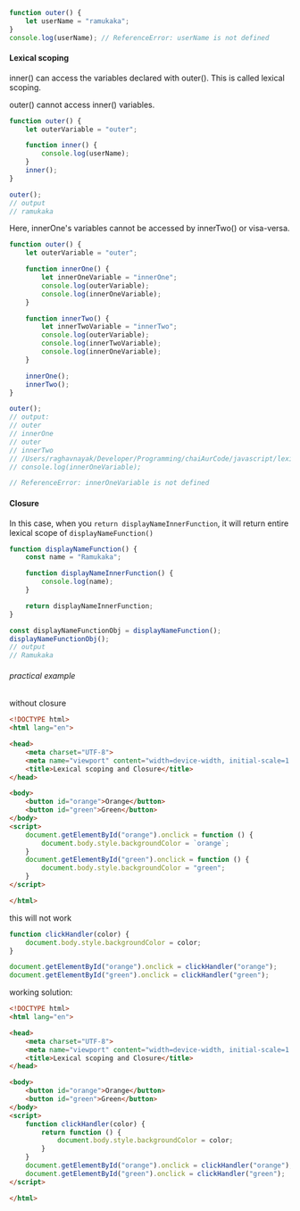 ```js
function outer() {
    let userName = "ramukaka";
}
console.log(userName); // ReferenceError: userName is not defined
```

#### Lexical scoping
inner() can access the variables declared with outer(). This is called lexical scoping.

outer() cannot access inner() variables.

```js
function outer() {
    let outerVariable = "outer";

    function inner() {
        console.log(userName);
    }
    inner();
}

outer();
// output
// ramukaka
```

Here, innerOne's variables cannot be accessed by innerTwo() or visa-versa.
```js
function outer() {
    let outerVariable = "outer";

    function innerOne() {
        let innerOneVariable = "innerOne";
        console.log(outerVariable);
        console.log(innerOneVariable);
    }

    function innerTwo() {
        let innerTwoVariable = "innerTwo";
        console.log(outerVariable);
        console.log(innerTwoVariable);
        console.log(innerOneVariable);
    }

    innerOne();
    innerTwo();
}

outer();
// output:
// outer
// innerOne
// outer
// innerTwo
// /Users/raghavnayak/Developer/Programming/chaiAurCode/javascript/lexicalScopingClosure.js:38
// console.log(innerOneVariable);

// ReferenceError: innerOneVariable is not defined
```


#### Closure

In this case, when you `return displayNameInnerFunction`, it will return entire lexical scope of `displayNameFunction()`
```js
function displayNameFunction() {
    const name = "Ramukaka";

    function displayNameInnerFunction() {
        console.log(name);
    }

    return displayNameInnerFunction;
}

const displayNameFunctionObj = displayNameFunction();
displayNameFunctionObj();
// output
// Ramukaka
```


###### practical example

without closure

```html
<!DOCTYPE html>
<html lang="en">

<head>
    <meta charset="UTF-8">
    <meta name="viewport" content="width=device-width, initial-scale=1.0">
    <title>Lexical scoping and Closure</title>
</head>

<body>
    <button id="orange">Orange</button>
    <button id="green">Green</button>
</body>
<script>
    document.getElementById("orange").onclick = function () {
        document.body.style.backgroundColor = `orange`;
    }
    document.getElementById("green").onclick = function () {
        document.body.style.backgroundColor = "green";
    }
</script>

</html>
```


this will not work
```js
function clickHandler(color) {
	document.body.style.backgroundColor = color;
}

document.getElementById("orange").onclick = clickHandler("orange");
document.getElementById("green").onclick = clickHandler("green");
```

working solution:
```html
<!DOCTYPE html>
<html lang="en">

<head>
    <meta charset="UTF-8">
    <meta name="viewport" content="width=device-width, initial-scale=1.0">
    <title>Lexical scoping and Closure</title>
</head>

<body>
    <button id="orange">Orange</button>
    <button id="green">Green</button>
</body>
<script>
    function clickHandler(color) {
        return function () {
            document.body.style.backgroundColor = color;
        }
    }
    document.getElementById("orange").onclick = clickHandler("orange");
    document.getElementById("green").onclick = clickHandler("green");
</script>

</html>
```